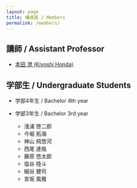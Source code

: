 ```yaml
---
layout: page
title: 構成員 / Members
permalink: /members/
---
```


## 講師 / Assistant Professor

* [本田 澄 (Kiyoshi Honda)](http://research-db.oit.ac.jp/html/200000097_ja.html)

## 学部生 / Undergraduate Students

* 学部4年生 / Bachelor 4th year

* 学部3年生 / Bachelor 3rd year
  * 浅浦 啓二郎
  * 今堀 拓海
  * 神山 飛悠河
  * 西尾 達哉
  * 藤原 悠太郎
  * 塩谷 陸斗
  * 細谷 健司
  * 宮坂 風雅
